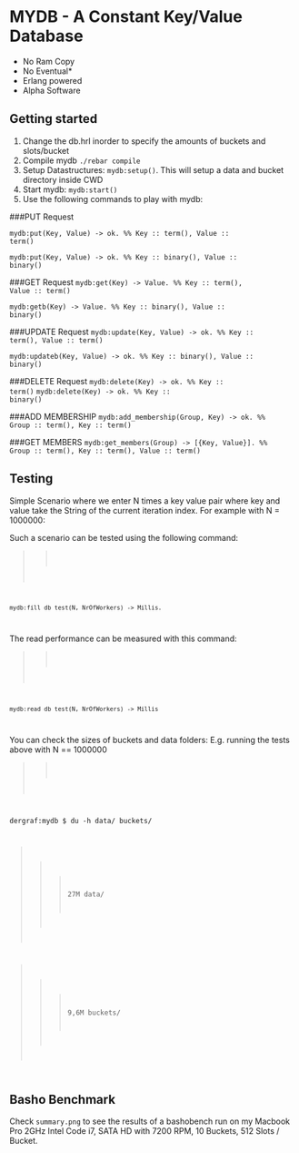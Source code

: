 MYDB - A Constant Key/Value Database
====================================
- No Ram Copy
- No Eventual*
- Erlang powered
- Alpha Software

Getting started
---------------
1. Change the db.hrl inorder to specify the amounts of buckets and slots/bucket
2. Compile mydb <code>./rebar compile</code>
3. Setup Datastructures: <code>mydb:setup()</code>. This will setup a data and bucket directory inside CWD
4. Start mydb: <code>mydb:start()</code>
5. Use the following commands to play with mydb:

###PUT Request
    
<code>mydb:put(Key, Value) -> ok.                 %% Key :: term(), Value :: term()</code>

<code>mydb:put(Key, Value) -> ok.                 %% Key :: binary(), Value :: binary()</code>

###GET Request
<code>mydb:get(Key) -> Value.                     %% Key :: term(), Value :: term()</code>

<code>mydb:getb(Key) -> Value.                    %% Key :: binary(), Value :: binary()</code>

###UPDATE Request
<code>mydb:update(Key, Value) -> ok.              %% Key :: term(), Value :: term()</code>

<code>mydb:updateb(Key, Value) -> ok.             %% Key :: binary(), Value :: binary()</code>

###DELETE Request
<code>mydb:delete(Key) -> ok.                     %% Key :: term()</code>
<code>mydb:delete(Key) -> ok.                     %% Key :: binary()</code>

###ADD MEMBERSHIP
<code>mydb:add_membership(Group, Key) -> ok.      %% Group :: term(), Key :: term()</code>

###GET MEMBERS
<code>mydb:get_members(Group) -> [{Key, Value}].  %% Group :: term(), Key :: term(), Value :: term()</code>

Testing
-------
Simple Scenario where we enter N times a key value pair where key and value take the String of the current iteration index. For example with N = 1000000: 

Such a scenario can be tested using the following command:

>><code>
    mydb:fill_db_test(N, NrOfWorkers) -> Millis.
</code>

The read performance can be measured with this command:
>><code>
    mydb:read_db_test(N, NrOfWorkers) -> Millis
</code>

You can check the sizes of buckets and data folders: E.g. running the tests above with N == 1000000

>><code>
dergraf:mydb $ du -h data/ buckets/

>>> 27M	data/

>>>9,6M	buckets/
</code>

Basho Benchmark
---------------
Check <code>summary.png</code> to see the results of a bashobench run on my Macbook Pro 2GHz Intel Code i7, SATA HD with 7200 RPM, 10 Buckets, 512 Slots / Bucket. 
